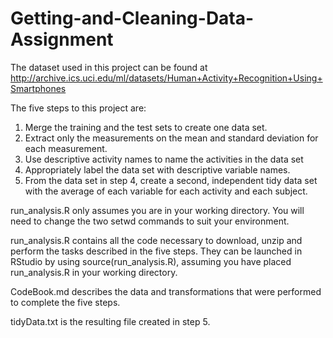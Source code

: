 # Getting-and-Cleaning-Data-Assignment

The dataset used in this project can be found at http://archive.ics.uci.edu/ml/datasets/Human+Activity+Recognition+Using+Smartphones

The five steps to this project are:
1. Merge the training and the test sets to create one data set.
2. Extract only the measurements on the mean and standard deviation for each measurement.
3. Use descriptive activity names to name the activities in the data set
4. Appropriately label the data set with descriptive variable names.
5. From the data set in step 4, create a second, independent tidy data set with the average of each variable for each activity and each subject.

run_analysis.R only assumes you are in your working directory. You will need to change the two setwd commands to suit your environment.

run_analysis.R contains all the code necessary to download, unzip and perform the tasks described in the five steps. They can be launched in RStudio by using source(run_analysis.R), assuming you have placed run_analysis.R in your working directory.

CodeBook.md describes the data and transformations that were performed to complete the five steps.

tidyData.txt is the resulting file created in step 5.
